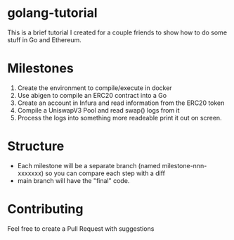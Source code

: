 # golang-tutorial

This is a brief tutorial I created for a couple friends to show how to do some stuff in Go and Ethereum.

# Milestones

1. Create the environment to compile/execute in docker
1. Use abigen to compile an ERC20 contract into a Go 
1. Create an account in Infura and read information from the ERC20 token
1. Compile a UniswapV3 Pool and read swap() logs from it
1. Process the logs into something more readeable print it out on screen.

# Structure

* Each milestone will be a separate branch (named milestone-nnn-xxxxxxx) so you can compare each step with a diff
* main branch will have the "final" code. 

# Contributing

Feel free to create a Pull Request with suggestions
